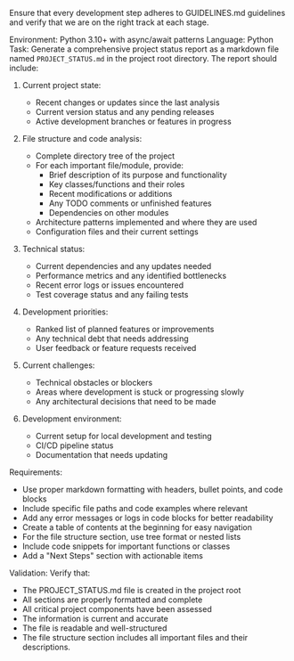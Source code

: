 Ensure that every development step adheres to GUIDELINES.md guidelines and verify that we are on the right track at each stage.

Environment: Python 3.10+ with async/await patterns
Language: Python
Task:
Generate a comprehensive project status report as a markdown file named `PROJECT_STATUS.md` in the project root directory. The report should include:

1. Current project state:

   - Recent changes or updates since the last analysis
   - Current version status and any pending releases
   - Active development branches or features in progress

2. File structure and code analysis:

   - Complete directory tree of the project
   - For each important file/module, provide:
     - Brief description of its purpose and functionality
     - Key classes/functions and their roles
     - Recent modifications or additions
     - Any TODO comments or unfinished features
     - Dependencies on other modules
   - Architecture patterns implemented and where they are used
   - Configuration files and their current settings

3. Technical status:

   - Current dependencies and any updates needed
   - Performance metrics and any identified bottlenecks
   - Recent error logs or issues encountered
   - Test coverage status and any failing tests

4. Development priorities:

   - Ranked list of planned features or improvements
   - Any technical debt that needs addressing
   - User feedback or feature requests received

5. Current challenges:

   - Technical obstacles or blockers
   - Areas where development is stuck or progressing slowly
   - Any architectural decisions that need to be made

6. Development environment:
   - Current setup for local development and testing
   - CI/CD pipeline status
   - Documentation that needs updating

Requirements:

- Use proper markdown formatting with headers, bullet points, and code blocks
- Include specific file paths and code examples where relevant
- Add any error messages or logs in code blocks for better readability
- Create a table of contents at the beginning for easy navigation
- For the file structure section, use tree format or nested lists
- Include code snippets for important functions or classes
- Add a "Next Steps" section with actionable items

Validation:
Verify that:

- The PROJECT_STATUS.md file is created in the project root
- All sections are properly formatted and complete
- All critical project components have been assessed
- The information is current and accurate
- The file is readable and well-structured
- The file structure section includes all important files and their descriptions.
